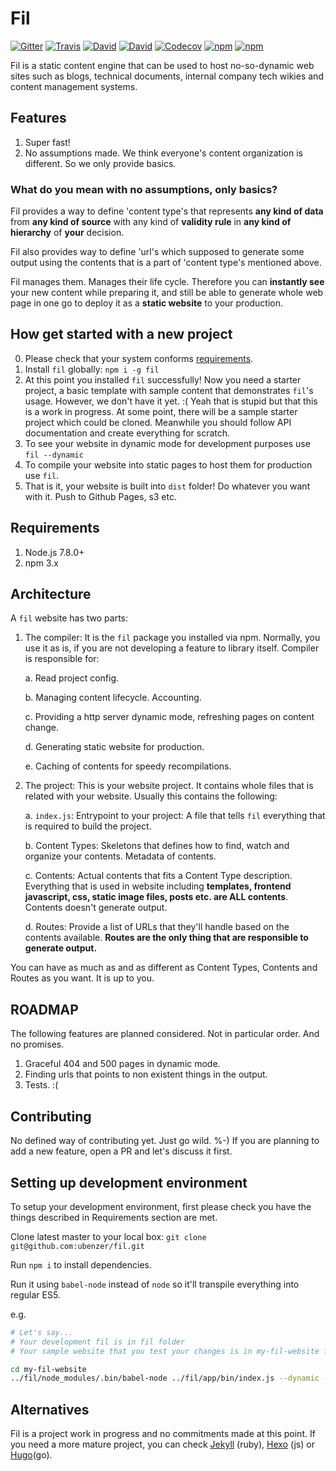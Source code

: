 # Fil

[![Gitter](https://img.shields.io/gitter/room/ubenzer/fil.svg?maxAge=2592000&style=flat-square)](https://gitter.im/ubenzer/fil)
[![Travis](https://img.shields.io/travis/ubenzer/fil.svg?maxAge=3600&style=flat-square)](https://travis-ci.org/ubenzer/fil)
[![David](https://img.shields.io/david/ubenzer/fil.svg?maxAge=3600&style=flat-square)](https://david-dm.org/ubenzer/fil)
[![David](https://img.shields.io/david/dev/ubenzer/fil.svg?maxAge=3600&style=flat-square)](https://david-dm.org/ubenzer/fil#info=devDependencies)
[![Codecov](https://img.shields.io/codecov/c/github/ubenzer/fil.svg?maxAge=3600&style=flat-square)](https://codecov.io/gh/ubenzer/fil)
[![npm](https://img.shields.io/npm/v/fil.svg?maxAge=3600&style=flat-square)](https://www.npmjs.com/package/fil)
[![npm](https://img.shields.io/npm/dt/fil.svg?maxAge=3600&style=flat-square)](https://www.npmjs.com/package/fil)

Fil is a static content engine that can be used to host no-so-dynamic web sites such as blogs, technical documents,
internal company tech wikies and content management systems.

## Features
1. Super fast!
2. No assumptions made. We think everyone's content organization is different. So we only provide basics.

### What do you mean with no assumptions, only basics?
Fil provides a way to define 'content type's that represents **any kind of data** from **any kind of source** with any kind of **validity rule** in **any kind of hierarchy**
 of __your__ decision.

Fil also provides way to define 'url's which supposed to generate some output using the contents that is a part of 'content type's mentioned above.

Fil manages them. Manages their life cycle. Therefore you can **instantly see** your new content while preparing it, and still be able to generate whole web page in one go to
 deploy it as a **static website** to your production.

## How get started with a new project
0. Please check that your system conforms [requirements](#requirements).
1. Install `fil` globally: `npm i -g fil`
2. At this point you installed `fil` successfully! Now you need a starter project, a basic template with sample
 content that demonstrates `fil`'s usage. However, we don't have it yet. :( Yeah that is stupid but that this
 is a work in progress. At some point, there will be a sample starter project which could be cloned. Meanwhile
 you should follow API documentation and create everything for scratch.
3. To see your website in dynamic mode for development purposes use `fil --dynamic`
4. To compile your website into static pages to host them for production use `fil`.
5. That is it, your website is built into `dist` folder! Do whatever you want with it. Push to Github Pages, s3 etc.

## Requirements
1. Node.js 7.8.0+
2. npm 3.x

## Architecture
A `fil` website has two parts:

1. The compiler: It is the `fil` package you installed via npm. Normally, you use it as is, if you are not developing
a feature to library itself. Compiler is responsible for:

    a. Read project config.

    b. Managing content lifecycle. Accounting.

    c. Providing a http server dynamic mode, refreshing pages on content change.

    d. Generating static website for production.
    
    e. Caching of contents for speedy recompilations.

2. The project: This is your website project. It contains whole files that is related with your website. Usually this contains the following:

    a. `index.js`: Entrypoint to your project: A file that tells `fil` everything that is required to build the project.

    b. Content Types: Skeletons that defines how to find, watch and organize your contents. Metadata of contents.

    c. Contents: Actual contents that fits a Content Type description. Everything that is used in website including **templates, frontend javascript,
    css, static image files, posts etc. are ALL contents**. Contents doesn't generate output.

    d. Routes: Provide a list of URLs that they'll handle based on the contents available. **Routes are the only thing that are responsible to generate output.**

You can have as much as and as different as Content Types, Contents and Routes as you want. It is up to you.

## ROADMAP
The following features are planned considered. Not in particular order. And no promises.
1. Graceful 404 and 500 pages in dynamic mode.
2. Finding urls that points to non existent things in the output.
3. Tests. :(

## Contributing
No defined way of contributing yet. Just go wild. %-) If you are planning to add a new feature, open a PR and let's
discuss it first.

## Setting up development environment
To setup your development environment, first please check you have the things described in
Requirements section are met.

Clone latest master to your local box:
`git clone git@github.com:ubenzer/fil.git`

Run `npm i` to install dependencies.

Run it using `babel-node` instead of `node` so it'll transpile everything into regular ES5.

e.g.

```sh
# Let's say...
# Your development fil is in fil folder
# Your sample website that you test your changes is in my-fil-website folder

cd my-fil-website
../fil/node_modules/.bin/babel-node ../fil/app/bin/index.js --dynamic --nocache --force
```

## Alternatives
Fil is a project work in progress and no commitments made at this point. If you need a more mature project, you can
check [Jekyll](https://jekyllrb.com/) (ruby), [Hexo](https://hexo.io) (js) or [Hugo](https://gohugo.io/)(go).

